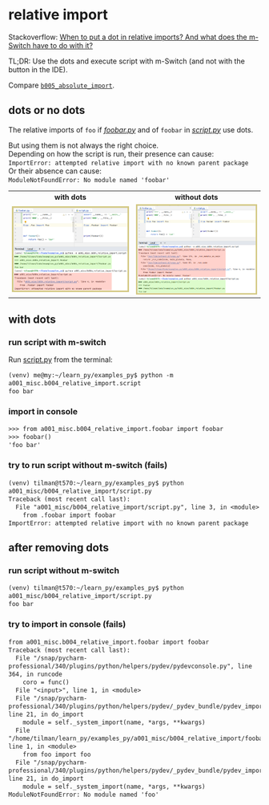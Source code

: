 # relative import

Stackoverflow: [When to put a dot in relative imports? And what does the m-Switch have to do with it?](https://stackoverflow.com/questions/76678733)

TL;DR: Use the dots and execute script with m-Switch (and not with the button in the IDE).

Compare [`b005_absolute_import`](../b005_absolute_import).

## dots or no dots

The relative imports of `foo` if [_foobar.py_](foobar.py) and of `foobar` in [_script.py_](script.py) use dots.

But using them is not always the right choice.<br>
Depending on how the script is run, their presence can cause:<br>
`ImportError: attempted relative import with no known parent package`<br>
Or their absence can cause:<br>
`ModuleNotFoundError: No module named 'foobar'`


<table>
<tr>
<th>with dots</th>
<th>without dots</th>
</tr>
<tr>
<td><img src="_img/overview_with_dots.png" width="450px"></td>
<td><img src="_img/overview_without_dots.png" width="445px"></td>
</tr>
</table>


## with dots

### run script with m-switch

Run [script.py](script.py) from the terminal:

```
(venv) me@my:~/learn_py/examples_py$ python -m a001_misc.b004_relative_import.script
foo bar
```

### import in console

```pycon
>>> from a001_misc.b004_relative_import.foobar import foobar
>>> foobar()
'foo bar'
```

### try to run script without m-switch (fails)

```
(venv) tilman@t570:~/learn_py/examples_py$ python a001_misc/b004_relative_import/script.py 
Traceback (most recent call last):
  File "a001_misc/b004_relative_import/script.py", line 3, in <module>
    from .foobar import foobar
ImportError: attempted relative import with no known parent package
```


## after removing dots


### run script without m-switch

```
(venv) tilman@t570:~/learn_py/examples_py$ python a001_misc/b004_relative_import/script.py 
foo bar
```

### try to import in console (fails)

```pycon
from a001_misc.b004_relative_import.foobar import foobar
Traceback (most recent call last):
  File "/snap/pycharm-professional/340/plugins/python/helpers/pydev/pydevconsole.py", line 364, in runcode
    coro = func()
  File "<input>", line 1, in <module>
  File "/snap/pycharm-professional/340/plugins/python/helpers/pydev/_pydev_bundle/pydev_import_hook.py", line 21, in do_import
    module = self._system_import(name, *args, **kwargs)
  File "/home/tilman/learn_py/examples_py/a001_misc/b004_relative_import/foobar.py", line 1, in <module>
    from foo import foo
  File "/snap/pycharm-professional/340/plugins/python/helpers/pydev/_pydev_bundle/pydev_import_hook.py", line 21, in do_import
    module = self._system_import(name, *args, **kwargs)
ModuleNotFoundError: No module named 'foo'
```
